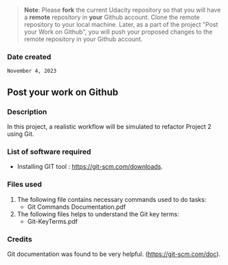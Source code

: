 >**Note**: Please **fork** the current Udacity repository so that you will have a **remote** repository in **your** Github account. Clone the remote repository to your local machine. Later, as a part of the project "Post your Work on Github", you will push your proposed changes to the remote repository in your Github account.

### Date created
`November 4, 2023`

## Post your work on **Github**


### Description
In this project, a realistic workflow will be simulated to refactor Project 2 using Git.

### List of software required
* Installing GIT tool : https://git-scm.com/downloads.

### Files used
1. The following file contains necessary commands used to do tasks:
   * Git Commands Documentation.pdf
2. The following files helps to understand the Git key terms:
   * Git-KeyTerms.pdf

### Credits
Git documentation was found to be very helpful.
(https://git-scm.com/doc).
